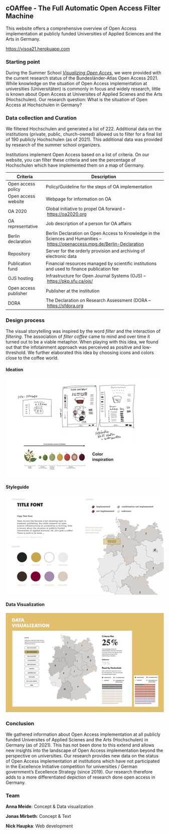 ## cOAffee - The Full Automatic Open Access Filter Machine
This website offers a comprehensive overview of Open Access implementation at publicly funded Universities of Applied Sciences and the Arts in Germany. 

https://visoa21.herokuapp.com

### Starting point

During the Summer School *[Visualizing Open Acces](https://uclab.fh-potsdam.de/visoa/)*, we were provided with the current research status of the Bundesländer-Atlas Open Access 2021. While knowledge on the situation of Open Access implementation at universities (Universitäten) is commonly in focus and widely research, little is known about Open Access at Universites of Applied Scienes and the Arts (Hochschulen). Our research question: What is the situation of Open Access at Hochschulen in Germany? 

### Data collection and Curation

We filtered Hochschulen and generated a list of 222. Additional data on the institutions (private, public, church-owned) allowed us to filter for a final list of 190 publicly Hochschulen (as of 2021). This additional data was provided by research of the summer school organizers. 

Institutions implement Open Access based on a list of criteria. On our website, you can filter these criteria and see the percentage of Hochschulen which have implemented them on a map of Germany. 

| Criteria              | Description                                                                                                                   |
|-----------------------|-------------------------------------------------------------------------------------------------------------------------------|
| Open access policy    | Policy/Guideline for the steps of OA implementation                                                                           |
| Open access website   | Webpage for information on OA                                                                                                 |
| OA 2020               | Global initiative to propel OA forward – https://oa2020.org                                                                   |
| OA representative     | Job description of a person for OA affairs                                                                                    |
| Berlin declaration    | Berlin Declaration on Open Access to Knowledge in the Sciences and Humanities – https://openaccess.mpg.de/Berlin-Declaration  |
| Repository            | Server for the orderly provision and archiving of electronic data	                                                            |
| Publication fund      | Financial resources managed by scientific institutions and used to finance publication fee                                    |
| OJS hosting           | Infrastructure for Open Journal Systems (OJS) – https://pkp.sfu.ca/ojs/                                                       |
| Open access publisher | Publisher at the institution                                                                                                  |
| DORA                  | The Declaration on Research Assessment (DORA – https://sfdora.org                                                             |

### Design process

The visual storytelling was inspired by the word *filter* and the interaction of *filtering*. The association of *filter coffee* came to mind and over time it turned out to be a viable metaphor. When playing with this idea, we found out that the infotainment approach was perceived as positive and low-threshold. We further elaborated this idea by choosing icons and colors close to the coffee world.

#### Ideation 
![Beispiel](design_concept/ideation.png)

#### Styleguide
![Beispiel](design_concept/styleguide.png)

#### Data Visualization
![Beispiel](design_concept/demo.png)

### Conclusion 

We gathered information about Open Access implementation at all publicly funded Universites of Applied Scienes and the Arts (Hochschulen) in Germany (as of 2021). This has not been done to this extend and allows new insights into the landscape of Open Access implementation beyond the perspective on universities. Our research provides new data on the status of Open Access implementation at institutions which have not participated in the Excellence Initiative competition for universities / German government’s Excellence Strategy (since 2019). Our research therefore adds to a more differentiated depiction of research done open access in Germany. 

### Team

**Anna Meide**: Concept & Data visualization

**Jonas Mirbeth**: Concept & Text

**Nick Haupka**: Web development
